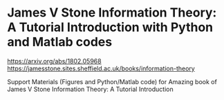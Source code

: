 # James V Stone Information Theory: A Tutorial Introduction with  Python and Matlab codes
https://arxiv.org/abs/1802.05968  
https://jamesstone.sites.sheffield.ac.uk/books/information-theory


Support Materials (Figures and Python/Matlab code) for Amazing book of James V Stone Information Theory: A Tutorial Introduction 
